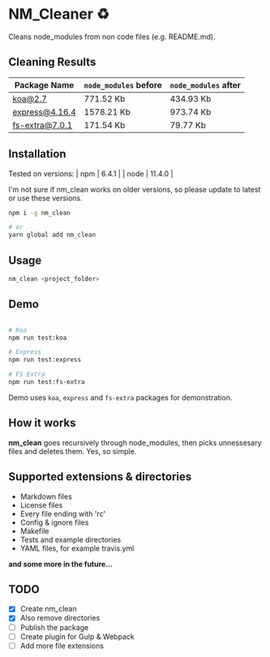 # NM_Cleaner :recycle:

Cleans node_modules from non code files (e.g. README.md).

## Cleaning Results

| Package Name | `node_modules` before | `node_modules` after |
|--------------|----------------------|-----------------------|
| koa@2.7 | 771.52 Kb | 434.93 Kb |
| express@4.16.4 | 1578.21 Kb | 973.74 Kb |
| fs-extra@7.0.1 | 171.54 Kb | 79.77 Kb |

## Installation

Tested on versions:
| npm | 6.4.1 |
| node | 11.4.0 |

I'm not sure if nm_clean works on older versions, so please update to latest or use these versions.

```sh
npm i -g nm_clean

# or
yarn global add nm_clean
```

## Usage

```sh
nm_clean <project_folder>
```

## Demo

```sh

# Koa
npm run test:koa

# Express
npm run test:express

# FS Extra
npm run test:fs-extra
```

Demo uses `koa`, `express` and `fs-extra` packages for demonstration.

## How it works

**nm_clean** goes recursively through node_modules, then picks unnessesary files and deletes them. Yes, so simple.

## Supported extensions & directories

* Markdown files
* License files
* Every file ending with 'rc'
* Config & ignore files
* Makefile
* Tests and example directories
* YAML files, for example travis.yml

__and some more in the future...__

## TODO

- [x] Create nm_clean
- [x] Also remove directories
- [ ] Publish the package
- [ ] Create plugin for Gulp & Webpack
- [ ] Add more file extensions

